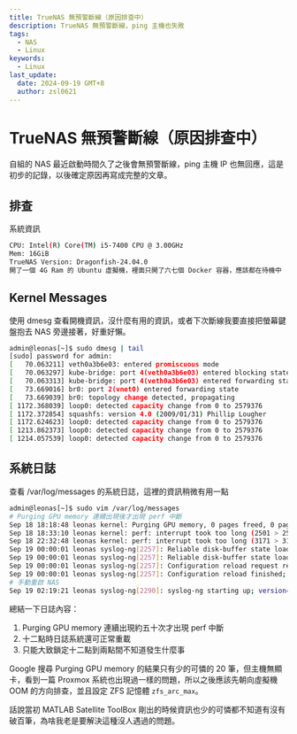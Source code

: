 ```yaml
---
title: TrueNAS 無預警斷線（原因排查中）
description: TrueNAS 無預警斷線，ping 主機也失敗
tags:
  - NAS
  - Linux
keywords:
  - Linux
last_update:
  date: 2024-09-19 GMT+8
  author: zsl0621
---
```


# TrueNAS 無預警斷線（原因排查中）
自組的 NAS 最近啟動時間久了之後會無預警斷線，ping 主機 IP 也無回應，這是初步的記錄，以後確定原因再寫成完整的文章。

## 排查
系統資訊
```sh
CPU: Intel(R) Core(TM) i5-7400 CPU @ 3.00GHz
Mem: 16GiB
TrueNAS Version: Dragonfish-24.04.0
開了一個 4G Ram 的 Ubuntu 虛擬機，裡面只開了六七個 Docker 容器，應該都在待機中
```

## Kernel Messages
使用 dmesg 查看開機資訊，沒什麼有用的資訊，或者下次斷線我要直接把螢幕鍵盤抱去 NAS 旁邊接著，好重好懶。

```sh
admin@leonas[~]$ sudo dmesg | tail
[sudo] password for admin: 
[   70.063211] veth0a3b6e03: entered promiscuous mode
[   70.063297] kube-bridge: port 4(veth0a3b6e03) entered blocking state
[   70.063313] kube-bridge: port 4(veth0a3b6e03) entered forwarding state
[   73.669016] br0: port 2(vnet0) entered forwarding state
[   73.669039] br0: topology change detected, propagating
[ 1172.368039] loop0: detected capacity change from 0 to 2579376
[ 1172.372854] squashfs: version 4.0 (2009/01/31) Phillip Lougher
[ 1172.624623] loop0: detected capacity change from 0 to 2579376
[ 1213.862373] loop0: detected capacity change from 0 to 2579376
[ 1214.057539] loop0: detected capacity change from 0 to 2579376
```

## 系統日誌
查看 /var/log/messages 的系統日誌，這裡的資訊稍微有用一點

```sh {3}
admin@leonas[~]$ sudo vim /var/log/messages
# Purging GPU memory 連續出現後才出現 perf 中斷
Sep 18 18:18:48 leonas kernel: Purging GPU memory, 0 pages freed, 0 pages still pinned, 1 pages left available.
Sep 18 18:33:10 leonas kernel: perf: interrupt took too long (2501 > 2500), lowering kernel.perf_event_max_sample_rate to 79750
Sep 18 22:32:48 leonas kernel: perf: interrupt took too long (3171 > 3126), lowering kernel.perf_event_max_sample_rate to 63000
Sep 19 00:00:01 leonas syslog-ng[2257]: Reliable disk-buffer state loaded; filename='/audit/syslog-ng-00000.rqf', number_of_messages='0'
Sep 19 00:00:01 leonas syslog-ng[2257]: Reliable disk-buffer state loaded; filename='/audit/syslog-ng-00001.rqf', number_of_messages='0'
Sep 19 00:00:01 leonas syslog-ng[2257]: Configuration reload request received, reloading configuration;
Sep 19 00:00:01 leonas syslog-ng[2257]: Configuration reload finished;
# 手動重啟 NAS
Sep 19 02:19:21 leonas syslog-ng[2290]: syslog-ng starting up; version='3.38.'1
```

總結一下日誌內容：

1. Purging GPU memory 連續出現約五十次才出現 perf 中斷
2. 十二點時日誌系統還可正常重載
3. 只能大致鎖定十二點到兩點間不知道發生什麼事

Google 搜尋 Purging GPU memory 的結果只有少的可憐的 20 筆，但主機無顯卡，看到一篇 Proxmox 系統也出現過一樣的問題，所以之後應該先朝向虛擬機 OOM 的方向排查，並且設定 ZFS 記憶體 `zfs_arc_max`。

話說當初 MATLAB Satellite ToolBox 剛出的時候資訊也少的可憐都不知道有沒有破百筆，為啥我老是要解決這種沒人遇過的問題。